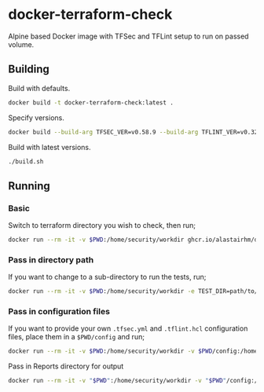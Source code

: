# docker-terraform-check

Alpine based Docker image with TFSec and TFLint setup to run on passed volume.

## Building

Build with defaults.

```bash
docker build -t docker-terraform-check:latest .
```

Specify versions.

```bash
docker build --build-arg TFSEC_VER=v0.58.9 --build-arg TFLINT_VER=v0.32.1 -t docker-terraform-check:latest .
```

Build with latest versions.

```bash
./build.sh
```

## Running

### Basic

Switch to terraform directory you wish to check, then run;

```bash
docker run --rm -it -v $PWD:/home/security/workdir ghcr.io/alastairhm/docker-terraform-check:latest
```

### Pass in directory path

If you want to change to a sub-directory to run the tests, run;

```bash
docker run --rm -it -v $PWD:/home/security/workdir -e TEST_DIR=path/to/sub/directory ghcr.io/alastairhm/docker-terraform-check:latest
```

### Pass in configuration files

If you want to provide your own `.tfsec.yml` and `.tflint.hcl` configuration files, place them in a `$PWD/config` and run;

```bash
docker run --rm -it -v $PWD:/home/security/workdir -v $PWD/config:/home/security/config ghcr.io/alastairhm/docker-terraform-check:latest
```

Pass in Reports directory for output
```bash
docker run --rm -it -v "$PWD":/home/security/workdir -v "$PWD"/config:/home/security/config -v "$PWD/reports":/home/security/reports -e TEST_DIR=path/to/terraform/stack docker-terraform-check:latest
